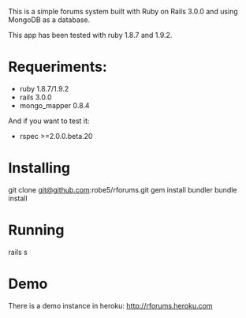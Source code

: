 This is a simple forums system built with Ruby on Rails 3.0.0 and using MongoDB as a database.

This app has been tested with ruby 1.8.7 and 1.9.2.

# Requeriments:

 - ruby 1.8.7/1.9.2
 - rails 3.0.0
 - mongo_mapper 0.8.4
   
And if you want to test it:

 - rspec >=2.0.0.beta.20 

# Installing

git clone git@github.com:robe5/rforums.git
gem install bundler
bundle install

# Running

rails s

# Demo

There is a demo instance in heroku: http://rforums.heroku.com